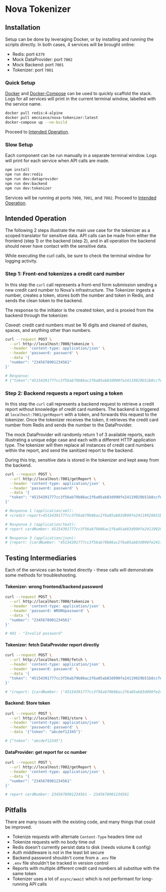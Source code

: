 # Nova Tokenizer


## Installation

Setup can be done by leveraging Docker, or by installing and running the scripts directly. In both cases, 4 services will be brought online:

- Redis: port `6379`
- Mock DataProvider: port `7002`
- Mock Backend: port `7001`
- Tokenizer: port `7001`

### Quick Setup

[Docker](https://www.docker.com/get-started) and [Docker-Compose](https://docs.docker.com/compose/install/) can be used to quickly scaffold the stack. Logs for all services will print in the current terminal window, labelled with the service name.

```sh
docker pull redis:4-alpine
docker pull emcniece/nova-tokenizer:latest
docker-compose up --no-build
```

Proceed to [Intended Operation](#intended-operation).

### Slow Setup

Each component can be run manually in a separate terminal window. Logs will print for each service when API calls are made.

```sh
npm install
npm run dev:redis
npm run dev:dataprovider
npm run dev:backend
npm run dev:tokenizer
```

Services will be running at ports `7000`, `7001`, and `7002`. Proceed to [Intended Operation](#intended-operation).

## Intended Operation

The following 2 steps illustrate the main use case for the tokenizer as a scoped translator for sensitive data. API calls can be made from either the frontend (step 1) or the backend (step 2), and in all operation the backend should never have contact with the sensitive data.

While executing the curl calls, be sure to check the terminal window for logging activity.

### Step 1: Front-end tokenizes a credit card number

In this step the `curl` call represents a front-end form submission sending a new credit card number to Nova's infrastructure. The Tokenizer ingests a number, creates a token, stores both the number and token in Redis, and sends the clean token to the backend.

The response to the initiator is the created token, and is proxied from the backend through the tokenizer.

*Caveat*: credit card numbers must be 16 digits and cleaned of dashes, spaces, and anything other than numbers.

```sh
curl --request POST \
  --url http://localhost:7000/tokenize \
  --header 'content-type: application/json' \
  --header 'password: password' \
  --data '{
  "number": "2345678901234561"
}'

# Response:
# {"token":"45154391777cc3f56ab79b86ac2f6a05ab83d990fe24119929b51b8ccfec6627"}
```

### Step 2: Backend requests a report using a token

In this step the `curl` call represents a backend request to retrieve a credit report without knowledge of credit card numbers. The backend is triggered at `localhost:7001/getReport` with a token, and forwards this request to the tokenizer. Once the tokenizer receives the token, it retrieves the credit card number from Redis and sends the number to the DataProvider.

The mock DataProvider will randomly return 1 of 3 available reports, each illustrating a unique edge case and each with a different HTTP application type. The tokenizer will then replace all instances of credit card numbers within the report, and send the sanitized report to the backend.

During this trip, sensitive data is stored in the tokenizer and kept away from the backend.

```sh
curl --request POST \
  --url http://localhost:7001/getReport \
  --header 'content-type: application/json' \
  --header 'password: password' \
  --data '{
  "token": "45154391777cc3f56ab79b86ac2f6a05ab83d990fe24119929b51b8ccfec6627"
}'

# Response 1 (application/xml):
# <credit-report>45154391777cc3f56ab79b86ac2f6a05ab83d990fe24119929b51b8ccfec6627<credit-report>

# Response 2 (application/text):
# report cardNumber: 45154391777cc3f56ab79b86ac2f6a05ab83d990fe24119929b51b8ccfec6627 - 45154391777cc3f56ab79b86ac2f6a05ab83d990fe24119929b51b8ccfec6627

# Response 3 (application/json):
# {report: {cardNumber: "45154391777cc3f56ab79b86ac2f6a05ab83d990fe24119929b51b8ccfec6627", secondary: "45154391777cc3f56ab79b86ac2f6a05ab83d990fe24119929b51b8ccfec6627"}}

```

## Testing Intermediaries

Each of the services can be tested directly - these calls will demonstrate some methods for troubleshooting.

#### Tokenizer: wrong frontend/backend password

```sh
curl --request POST \
  --url http://localhost:7000/tokenize \
  --header 'content-type: application/json' \
  --header 'password: WRONGpassword' \
  --data '{
  "number": "2345678901234561"
}'

# 401 - "Invalid password"
```

#### Tokenizer: fetch DataProvider report directly

```sh
curl --request POST \
  --url http://localhost:7000/fetch \
  --header 'content-type: application/json' \
  --header 'password: password' \
  --data '{
  "token": "45154391777cc3f56ab79b86ac2f6a05ab83d990fe24119929b51b8ccfec6627"
}'

# "{report: {cardNumber: \"45154391777cc3f56ab79b86ac2f6a05ab83d990fe24119929b51b8ccfec6627\", secondary: \"45154391777cc3f56ab79b86ac2f6a05ab83d990fe24119929b51b8ccfec6627\"}}"
```

#### Backend: Store token

```sh
curl --request POST \
  --url http://localhost:7001/store \
  --header 'content-type: application/json' \
  --header 'password: password' \
  --data '{"token": "abcdef12345"}'

# {"token": "abcdef12345"}
```

#### DataProvider: get report for cc number

```sh
curl --request POST \
  --url http://localhost:7002/getReport \
  --header 'content-type: application/json' \
  --data '{
  "number": "2345678901234561"
}'

# report cardNumber: 2345678901234561 - 2345678901234561
```



## Pitfalls

There are many issues with the existing code, and many things that could be improved.

- Tokenize requests with alternate `Content-Type` headers time out
- Tokenize requests with no body time out
- Redis doesn't currently persist data to disk (needs volume & config)
- Auth middleware is not in the least bit secure
- Backend password shouldn't come from a `.env` file
- `.env` file shouldn't be tracked in version control
- Reports with multiple different credit card numbers all substitue with the same token
- Tokenizer uses a lot of `async/await` which is not performant for long-running API calls



